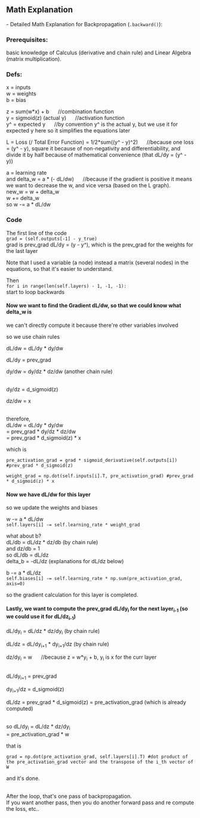 
## Math Explanation
\- Detailed Math Explanation for Backpropagation (`.backward()`):

### Prerequisites:
basic knowledge of Calculus (derivative and chain rule) and Linear Algebra (matrix multiplication).

### Defs:
x = inputs \
w = weights \
b = bias 

z = sum(w*x) + b &nbsp;&nbsp;&nbsp;&nbsp; //combination  function \
y = sigmoid(z) (actual y) &nbsp;&nbsp;&nbsp;&nbsp; //activation function \
y^ = expected y &nbsp;&nbsp;&nbsp;&nbsp; //by convention y^ is the actual y, but we use it for expected y here so it simplifies the equations later

L = Loss (/ Total Error Function) = 1/2*sum((y^ - y)^2) &nbsp;&nbsp;&nbsp;&nbsp; //because one loss = (y^ - y), square it because of non-negativity and differentiability, and divide it by half because of mathematical convenience (that dL/dy = (y^ - y))

a = learning rate \
and delta_w = a * (- dL/dw) &nbsp;&nbsp;&nbsp;&nbsp; //because if the gradient is positive it means we want to decrease the w, and vice versa (based on the L graph). \
new_w = w + delta_w \
w += delta_w \
so w -= a * dL/dw

### Code 
The first line of the code \
`grad = (self.outputs[-1] - y_true)` \
grad is prev_grad dL/dy = (y - y^), which is the prev_grad for the weights for the last layer

Note that I used a variable (a node) instead a matrix (several nodes) in the equations, so that it's easier to understand.

Then \
`for i in range(len(self.layers) - 1, -1, -1):` \
start to loop backwards

#### Now we want to find the Gradient dL/dw, so that we could know what delta_w is

we can't directly compute it because there're other variables involved 

so we use chain rules

dL/dw = dL/dy * dy/dw

dL/dy = prev_grad

dy/dw = dy/dz * dz/dw (another chain rule)

\
dy/dz = d_sigmoid(z)

dz/dw = x

\
therefore, \
dL/dw = dL/dy * dy/dw \
= prev_grad * dy/dz * dz/dw \
= prev_grad * d_sigmoid(z) * x

which is

`pre_activation_grad = grad * sigmoid_derivative(self.outputs[i]) #prev_grad * d_sigmoid(z)`

`weight_grad = np.dot(self.inputs[i].T, pre_activation_grad) #prev_grad * d_sigmoid(z) * x`

#### Now we have dL/dw for this layer

so we update the weights and biases

w -= a * dL/dw \
`self.layers[i] -= self.learning_rate * weight_grad`

what about b? \
dL/db = dL/dz * dz/db (by chain rule) \
and dz/db = 1 \
so dL/db = dL/dz \
delta_b = -dL/dz (explanations for dL/dz below)

b -= a * dL/dz \
`self.biases[i] -= self.learning_rate * np.sum(pre_activation_grad, axis=0)`

so the gradient calculation for this layer is completed. 


#### Lastly, we want to compute the prev_grad dL/dy<sub>i</sub> for the next layer<sub>i-1</sub> (so we could use it for dL/dz<sub>i-1</sub>)

dL/dy<sub>i</sub> = dL/dz * dz/dy<sub>i</sub> (by chain rule)

dL/dz = dL/dy<sub>i+1</sub> * dy<sub>i+1</sub>/dz (by chain rule)

dz/dy<sub>i</sub> = w &nbsp;&nbsp;&nbsp;&nbsp; //because z = w*y<sub>i</sub> + b, y<sub>i</sub> is x for the curr layer 

\
dL/dy<sub>i+1</sub> = prev_grad

dy<sub>i+1</sub>/dz = d_sigmoid(z)

dL/dz = prev_grad * d_sigmoid(z) = pre_activation_grad (which is already computed)

\
so
dL/dy<sub>i</sub> = dL/dz * dz/dy<sub>i</sub> \
= pre_activation_grad * w

that is 

`grad = np.dot(pre_activation_grad, self.layers[i].T) #dot product of the pre_activation_grad vector and the transpose of the i_th vector of W` 

and it's done.

\
After the loop, that's one pass of backpropagation. \
If you want another pass, then you do another forward pass and re compute the loss, etc..

